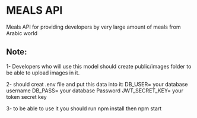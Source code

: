 # MEALS API 
Meals API for providing developers by very large amount of meals from Arabic world


## Note:
1- Developers who will use this model should create public/images folder to be able to upload images in it.

2- should creat .env file and put this data into it:
DB_USER= your database username
DB_PASS= your database Password
JWT_SECRET_KEY= your token secret key

3- to be able to use it you should run npm install then npm start



